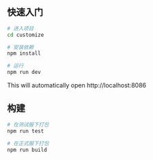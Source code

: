 ## 快速入门

```bash
# 进入项目
cd customize

# 安装依赖
npm install

# 运行
npm run dev
```

This will automatically open http://localhost:8086

## 构建

```bash
# 在测试服下打包
npm run test

# 在正式服下打包
npm run build
```
